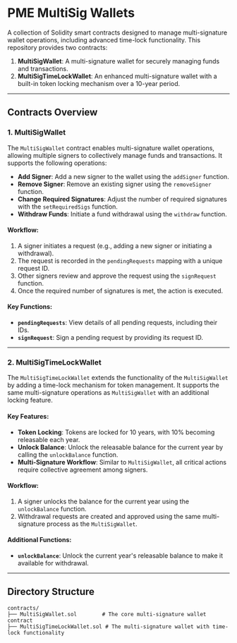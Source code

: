 # PME MultiSig Wallets

A collection of Solidity smart contracts designed to manage multi-signature wallet operations, including advanced time-lock functionality. This repository provides two contracts:

1. **MultiSigWallet**: A multi-signature wallet for securely managing funds and transactions.
2. **MultiSigTimeLockWallet**: An enhanced multi-signature wallet with a built-in token locking mechanism over a 10-year period.

---

## Contracts Overview

### 1. MultiSigWallet
The `MultiSigWallet` contract enables multi-signature wallet operations, allowing multiple signers to collectively manage funds and transactions. It supports the following operations:

- **Add Signer**: Add a new signer to the wallet using the `addSigner` function.
- **Remove Signer**: Remove an existing signer using the `removeSigner` function.
- **Change Required Signatures**: Adjust the number of required signatures with the `setRequiredSigs` function.
- **Withdraw Funds**: Initiate a fund withdrawal using the `withdraw` function.

#### Workflow:
1. A signer initiates a request (e.g., adding a new signer or initiating a withdrawal).
2. The request is recorded in the `pendingRequests` mapping with a unique request ID.
3. Other signers review and approve the request using the `signRequest` function.
4. Once the required number of signatures is met, the action is executed.

#### Key Functions:
- **`pendingRequests`**: View details of all pending requests, including their IDs.
- **`signRequest`**: Sign a pending request by providing its request ID.

---

### 2. MultiSigTimeLockWallet
The `MultiSigTimeLockWallet` extends the functionality of the `MultiSigWallet` by adding a time-lock mechanism for token management. It supports the same multi-signature operations as `MultiSigWallet` with an additional locking feature.

#### Key Features:
- **Token Locking**: Tokens are locked for 10 years, with 10% becoming releasable each year.
- **Unlock Balance**: Unlock the releasable balance for the current year by calling the `unlockBalance` function.
- **Multi-Signature Workflow**: Similar to `MultiSigWallet`, all critical actions require collective agreement among signers.

#### Workflow:
1. A signer unlocks the balance for the current year using the `unlockBalance` function.
2. Withdrawal requests are created and approved using the same multi-signature process as the `MultiSigWallet`.

#### Additional Functions:
- **`unlockBalance`**: Unlock the current year's releasable balance to make it available for withdrawal.

---

## Directory Structure

```plaintext
contracts/
├── MultiSigWallet.sol        # The core multi-signature wallet contract
├── MultiSigTimeLockWallet.sol # The multi-signature wallet with time-lock functionality
